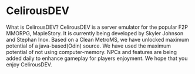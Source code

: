 CelirousDEV
===========

What is CelirousDEV?
CelirousDEV is a server emulator for the popular F2P MMORPG, MapleStory.
It is currently being developed by Skyler Johnson and Stephan Inox. Based on a Clean MetroMS, we have unlocked maximum potential
of a java-based(Odin) source. We have used the maximum potential of not using computer-memory. NPCs and features are being added daily
to enhance gameplay for players enjoyment.
We hope that you enjoy CelirousDEV.